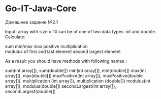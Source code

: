 # Go-IT-Java-Core

Домашнее задание №2.1

Input: array with size = 10 can be of one of two data types: int and double. Calculate:


sum 
min/max
max positive
multiplication  
modulus of first and last element
second largest element

As a result you should have methods with following names :

sum(int array[]), sum(double[])
min(int array[]), min(double[])
max(int array[]), max(double[])
maxPositive(int array[]), maxPositive(double array[]), 
multiplication  (int array[]), multiplication (double[])
modulus(int array[]), modulus(double[])
secondLargest(int array[]), secondLargest(double[])  
